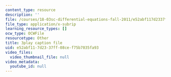 ```yaml
---
content_type: resource
description: ''
file: /courses/18-03sc-differential-equations-fall-2011/e52abf117d2337ff08cef75b7035fa93_R_8beV_gXHc.srt
file_type: application/x-subrip
learning_resource_types: []
ocw_type: OCWFile
resourcetype: Other
title: 3play caption file
uid: e52abf11-7d23-37ff-08ce-f75b7035fa93
video_files:
  video_thumbnail_file: null
video_metadata:
  youtube_id: null
---
```

